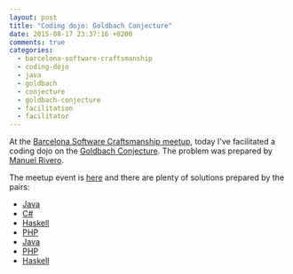 ```yaml
---
layout: post
title: "Coding dojo: Goldbach Conjecture"
date: 2015-08-17 23:37:16 +0200
comments: true
categories: 
  - barcelona-software-craftsmanship
  - coding-dojo
  - java
  - goldbach
  - conjecture
  - goldbach-conjecture
  - facilitation
  - facilitator
---
```


At the [Barcelona Software Craftsmanship meetup](http://www.meetup.com/Barcelona-Software-Craftsmanship/), today I've facilitated a coding dojo on the [Goldbach Conjecture](https://en.wikipedia.org/wiki/Goldbach%27s_conjecture). The problem was prepared by [Manuel Rivero](https://twitter.com/trikitrok).

The meetup event is [here](http://www.meetup.com/es/Barcelona-Software-Craftsmanship/events/224169573/) and there are plenty of solutions prepared by the pairs:
  * [Java](https://github.com/Duber/GoldbachConjectureKataInJava)
  * [C#](https://github.com/raullorca/GoldbachConjectureKata)
  * [Haskell](https://github.com/alvarogarcia7/goldbach-conjecture-kata-haskell)
  * [PHP](https://github.com/celtric/goldbach-conjecture-kata-php)
  * [Java](https://github.com/celtric/goldbach-conjecture-kata-java)
  * [PHP](https://github.com/juanangosto/GoldbachsConjecture)
  * [Haskell](https://github.com/rojoangel/12moths-12katas/tree/master/7-goldbach-conjecture-kata)